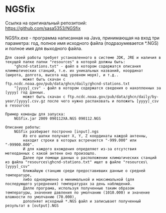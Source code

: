# NGSfix

Ссылка на оригинальный репозитоий: https://github.com/sasa5353/NGSfix

NGSfix.exe - программа написанная на Java, принимающая на вход три параметра:
	год, полное имя исходного файла (подразумевается *.NGS) и полное имя для выходного файла.
	
	Для своей работы требует установленного в системе JDK, JRE и наличия в текущей папке папки "resources" в которой должны быть:
		"ghcnd-stations.txt" - файл в котором содержатся описания климматических станций, т.е. их уникальных названий, координат (широта, долгота, высота над уровнем моря), и т.д..
			может быть скачан с ftp.ncdc.noaa.gov/pub/data/ghcn/daily/ghcnd-stations.txt
		"[yyyy]_csv" - файл в котором содержатся сведения о накопленных за [yyyy] год данных.
			может быть скачан с ftp.ncdc.noaa.gov/pub/data/ghcn/daily/by-year/[yyyy].csv.gz после чего нужно распаковать и положить [yyyy]_csv в resources
	
	Пример команды для запуска:
		NGSfix.jar 2009 090112XA.NGS 090112.NGS

	Описание работы:
		NGSfix разбирает построчно [input].ngs
			Из его шапки получает X, Y, Z координаты каждой антенны,
			находит строки в которых встречается "-999.000" или "-99900.000".
			И для каждого вхождения определяет из-за отсутствия метеоданных с какой антенн оно произошло.
			Далее при помощи данных о расположении климатических станций из файла "resources\ghcnd-stations.txt" ищет в файле "resources\[yyyy]_csv"
			ближайшую станцию среди предоставивших данные о средней температуре,
			либо одноврменно о минимальной и максимальной (для последующего усреднения) температурах за день наблюдений.
			Далле програма, используя полученные таким образом температуры, значение давления по умолчанию (1010.000) и значение влажности по умолчанию (70.000),
			дополняет исходный *.NGS файл и записывает полученный результат в [output].NGS
